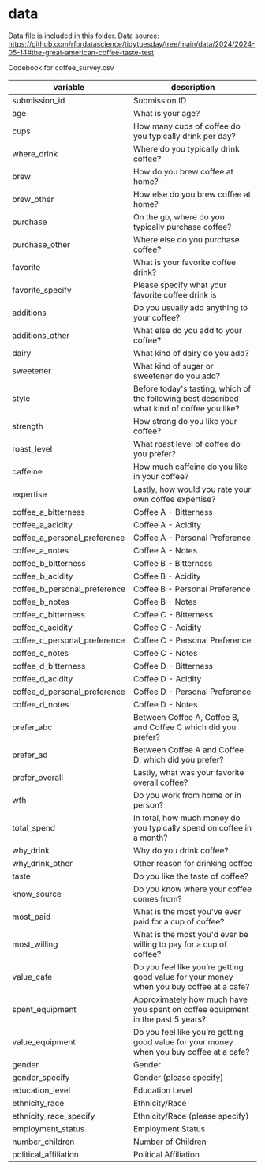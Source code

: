 # data

Data file is included in this folder.
Data source: https://github.com/rfordatascience/tidytuesday/tree/main/data/2024/2024-05-14#the-great-american-coffee-taste-test

Codebook for coffee_survey.csv

| variable               | description |
|------------------------|-------------|
| submission_id         | Submission ID |
| age                  | What is your age? |
| cups                 | How many cups of coffee do you typically drink per day? |
| where_drink          | Where do you typically drink coffee? |
| brew                 | How do you brew coffee at home? |
| brew_other           | How else do you brew coffee at home? |
| purchase             | On the go, where do you typically purchase coffee? |
| purchase_other       | Where else do you purchase coffee? |
| favorite             | What is your favorite coffee drink? |
| favorite_specify     | Please specify what your favorite coffee drink is |
| additions            | Do you usually add anything to your coffee? |
| additions_other      | What else do you add to your coffee? |
| dairy                | What kind of dairy do you add? |
| sweetener            | What kind of sugar or sweetener do you add? |
| style                | Before today's tasting, which of the following best described what kind of coffee you like? |
| strength             | How strong do you like your coffee? |
| roast_level          | What roast level of coffee do you prefer? |
| caffeine             | How much caffeine do you like in your coffee? |
| expertise            | Lastly, how would you rate your own coffee expertise? |
| coffee_a_bitterness  | Coffee A - Bitterness |
| coffee_a_acidity     | Coffee A - Acidity |
| coffee_a_personal_preference | Coffee A - Personal Preference |
| coffee_a_notes       | Coffee A - Notes |
| coffee_b_bitterness  | Coffee B - Bitterness |
| coffee_b_acidity     | Coffee B - Acidity |
| coffee_b_personal_preference | Coffee B - Personal Preference |
| coffee_b_notes       | Coffee B - Notes |
| coffee_c_bitterness  | Coffee C - Bitterness |
| coffee_c_acidity     | Coffee C - Acidity |
| coffee_c_personal_preference | Coffee C - Personal Preference |
| coffee_c_notes       | Coffee C - Notes |
| coffee_d_bitterness  | Coffee D - Bitterness |
| coffee_d_acidity     | Coffee D - Acidity |
| coffee_d_personal_preference | Coffee D - Personal Preference |
| coffee_d_notes       | Coffee D - Notes |
| prefer_abc          | Between Coffee A, Coffee B, and Coffee C which did you prefer? |
| prefer_ad           | Between Coffee A and Coffee D, which did you prefer? |
| prefer_overall      | Lastly, what was your favorite overall coffee? |
| wfh                | Do you work from home or in person? |
| total_spend        | In total, how much money do you typically spend on coffee in a month? |
| why_drink          | Why do you drink coffee? |
| why_drink_other    | Other reason for drinking coffee |
| taste             | Do you like the taste of coffee? |
| know_source       | Do you know where your coffee comes from? |
| most_paid         | What is the most you've ever paid for a cup of coffee? |
| most_willing      | What is the most you'd ever be willing to pay for a cup of coffee? |
| value_cafe        | Do you feel like you’re getting good value for your money when you buy coffee at a cafe? |
| spent_equipment   | Approximately how much have you spent on coffee equipment in the past 5 years? |
| value_equipment   | Do you feel like you’re getting good value for your money when you buy coffee at a cafe? |
| gender           | Gender |
| gender_specify   | Gender (please specify) |
| education_level  | Education Level |
| ethnicity_race   | Ethnicity/Race |
| ethnicity_race_specify | Ethnicity/Race (please specify) |
| employment_status | Employment Status |
| number_children  | Number of Children |
| political_affiliation | Political Affiliation |